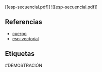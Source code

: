 [[esp-secuencial.pdf]]
![[esp-secuencial.pdf]]

## Referencias
- [cuerpo](./cuerpo.md)
- [esp-vectorial](./esp-vectorial.md)

## Etiquetas
#DEMOSTRACIÓN 
